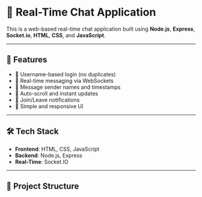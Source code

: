 # 💬 Real-Time Chat Application

This is a web-based real-time chat application built using **Node.js**, **Express**, **Socket.io**, **HTML**, **CSS**, and **JavaScript**.

---

## 🚀 Features

- 👤 Username-based login (no duplicates)
- 💬 Real-time messaging via WebSockets
- 📝 Message sender names and timestamps
- 🔄 Auto-scroll and instant updates
- 👋 Join/Leave notifications
- 🎨 Simple and responsive UI

---

## 🛠️ Tech Stack

- **Frontend**: HTML, CSS, JavaScript
- **Backend**: Node.js, Express
- **Real-Time**: Socket.IO

---

## 📁 Project Structure

